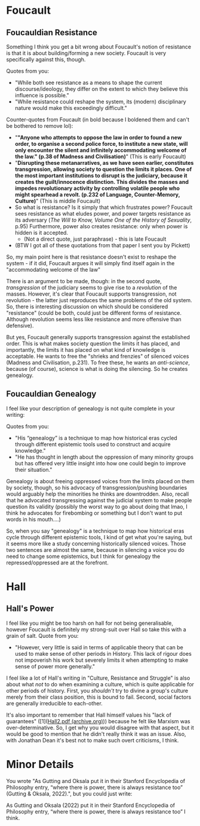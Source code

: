 # Foucault
## Foucauldian Resistance
Something I think you get a bit wrong about Foucault's notion of resistance is that it is about building/forming a new society. Foucault is very specifically against this, though.

Quotes from you:

- "While both see resistance as a means to shape the current discourse/ideology, they differ on the extent to which they believe this influence is possible."
- "While resistance could reshape the system, its (modern) disciplinary nature would make this exceedingly difficult."

Counter-quotes from Foucault (in bold because I boldened them and can't be bothered to remove lol):

- "**"Anyone who attempts to oppose the law in order to found a new order, to organise a second police force, to institute a new state, will only encounter the silent and infinitely accommodating welcome of the law." (p.38 of Madness and Civilisation)**" (This is early Foucault)
- "**Disrupting these metanarratives, as we have seen earlier, constitutes transgression, allowing society to question the limits it places. One of the most important institutions to disrupt is the judiciary, because it creates the guilt/innocence distinction. This divides the masses and impedes revolutionary activity by controlling volatile people who might spearhead a revolt. (p.232 of Language, Counter-Memory, Culture)**" (This is middle Foucault)
- So what is resistance? Is it simply that which frustrates power? Foucault sees resistance as what eludes power, and power targets resistance as its adversary (*The Will to Know, Volume One of the History of Sexuality*, p.95) Furthermore, power also creates resistance: only when power is hidden is it accepted.
	- (Not a direct quote, just paraphrase) - this is late Foucault
- (BTW I got all of these quotations from that paper I sent you by Pickett)

So, my main point here is that resistance doesn't exist to reshape the system - if it did, Foucault argues it will simply find itself again in the "accommodating welcome of the law"

There is an argument to be made, though: in the second quote, *transgression* of the judiciary seems to give rise to a *revolution* of the masses. However, it's clear that Foucault supports transgression, not revolution - the latter just reproduces the same problems of the old system. So, there is interesting discussion on which should be considered "resistance" (could be both, could just be different forms of resistance. Although revolution seems less like resistance and more offensive than defensive).

But yes, Foucault generally supports transgression against the established order. This is what makes society question the limits it has placed, and importantly, the limits it has placed on what kind of knowledge is acceptable. He wants to free the "shrieks and frenzies" of silenced voices (Madness and Civilisation, p.231). To free these, he wants an *anti-science*, because (of course), science is what is doing the silencing. So he creates genealogy.
## Foucauldian Genealogy
I feel like your description of genealogy is not quite complete in your writing:

Quotes from you:

- "His “genealogy” is a technique to map how historical eras cycled through different epistemic tools used to construct and acquire knowledge."
- "He has thought in length about the oppression of many minority groups but has offered very little insight into how one could begin to improve their situation."

Genealogy is about freeing oppressed voices from the limits placed on them by society, though, so his advocacy of transgression/pushing boundaries would arguably help the minorities he thinks are downtrodden. Also, recall that he advocated transgressing against the judicial system to make people question its validity (possibly the worst way to go about doing that lmao, I think he advocates for firebombing or something but I don't want to put words in his mouth....)

So, when you say "genealogy" is a technique to map how historical eras cycle through different epistemic tools, I kind of get what you're saying, but it seems more like a study concerning historically silenced voices. Those two sentences are almost the same, because in silencing a voice you do need to change some epistemics, but I think for genealogy the repressed/oppressed are at the forefront.
# Hall
## Hall's Power
I feel like you might be too harsh on hall for not being generalisable, however Foucault is definitely my strong-suit over Hall so take this with a grain of salt.
Quote from you:

- "However, very little is said in terms of applicable theory that can be used to make sense of other periods in History. This lack of rigour does not impoverish his work but severely limits it when attempting to make sense of power more generally."

I feel like a lot of Hall's writing in "Culture, Resistance and Struggle" is also about what *not* to do when examining a culture, which is quite applicable for other periods of history. First, you *shouldn't* try to divine a group's culture merely from their class position, this is bound to fail. Second, social factors are generally irreducible to each-other.

It's also important to remember that Hall himself values his "lack of guarantees" ([1]([Hall2.pdf (archive.org)](https://ia600703.us.archive.org/35/items/ktoub3/Hall2.pdf))) because he felt like Marxism was over-determinative. So, I get why you would disagree with that aspect, but it would be good to mention that he didn't really think it was an issue. Also, with Jonathan Dean it's best not to make such overt criticisms, I think.
# Minor Details
You wrote "As Gutting and Oksala put it in their Stanford Encyclopedia of Philosophy entry, “where there is power, there is always resistance too” (Gutting & Oksala, 2022).", but you could just write:

As Gutting and Oksala (2022) put it in their Stanford Encyclopedia of Philosophy entry, “where there is power, there is always resistance too” I think.